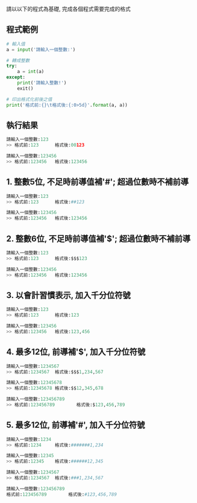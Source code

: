 請以以下的程式為基礎, 完成各個程式需要完成的格式

## 程式範例

``` python
# 輸入值
a = input('請輸入一個整數:')

# 轉成整數
try:
    a = int(a)
except:
    print('請輸入整數!')
    exit()

# 印出格式化前後之值
print('格式前:{}\t格式後:{:0>5d}'.format(a, a))
```

## 執行結果
``` python
請輸入一個整數:123
>> 格式前:123      格式後:00123

請輸入一個整數:123456
>> 格式前:123456   格式後:123456
```


## 1. 整數5位, 不足時前導值補'#'; 超過位數時不補前導
``` python
請輸入一個整數:123
>> 格式前:123      格式後:##123

請輸入一個整數:123456
>> 格式前:123456   格式後:123456
```


## 2. 整數6位, 不足時前導值補'$'; 超過位數時不補前導
``` python
請輸入一個整數:123
>> 格式前:123      格式後:$$$123

請輸入一個整數:123456
>> 格式前:123456   格式後:123456
```

## 3. 以會計習慣表示, 加入千分位符號
``` python
請輸入一個整數:123
>> 格式前:123      格式後:123

請輸入一個整數:123456
>> 格式前:123456   格式後:123,456
```


## 4. 最多12位, 前導補'$', 加入千分位符號
``` python
請輸入一個整數:1234567
>> 格式前:1234567  格式後:$$$1,234,567

請輸入一個整數:12345678
>> 格式前:12345678 格式後:$$12,345,678

請輸入一個整數:123456789
>> 格式前:123456789        格式後:$123,456,789
```


## 5. 最多12位, 前導補'#', 加入千分位符號
``` python
請輸入一個整數:1234
>> 格式前:1234     格式後:#######1,234

請輸入一個整數:12345
>> 格式前:12345    格式後:######12,345

請輸入一個整數:1234567
>> 格式前:1234567  格式後:###1,234,567

請輸入一個整數:123456789
格式前:123456789        格式後:#123,456,789
```
